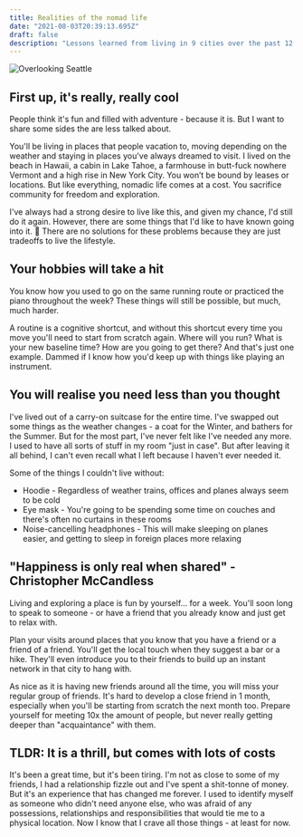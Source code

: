 ```yaml
---
title: Realities of the nomad life
date: "2021-08-03T20:39:13.695Z"
draft: false
description: "Lessons learned from living in 9 cities over the past 12 months"
---
```

![Overlooking Seattle](https://images.unsplash.com/photo-1524681900586-cc3f422de659?ixid=MnwxMjA3fDB8MHxwaG90by1wYWdlfHx8fGVufDB8fHx8&ixlib=rb-1.2.1&auto=format&fit=crop&w=1950&q=80)

## First up, it's really, really cool
People think it's fun and filled with adventure - because it is. But I want to share some sides the are less talked about.

You'll be living in places that people vacation to, moving depending on the weather and staying in places you've always dreamed to visit. I lived on the beach in Hawaii, a cabin in Lake Tahoe, a farmhouse in butt-fuck nowhere Vermont and a high rise in New York City. You won’t be bound by leases or locations. But like everything, nomadic life comes at a cost. You sacrifice community for freedom and exploration.

I've always had a strong desire to live like this, and given my chance, I'd still do it again. However, there are some things that I'd like to have known going into it. 😬 There are no solutions for these problems because they are just tradeoffs to live the lifestyle.

## Your hobbies will take a hit
You know how you used to go on the same running route or practiced the piano throughout the week? These things will still be possible, but much, much harder.

A routine is a cognitive shortcut, and without this shortcut every time you move you'll need to start from scratch again. Where will you run? What is your new baseline time? How are you going to get there? And that's just one example. Dammed if I know how you'd keep up with things like playing an instrument.

## You will realise you need less than you thought
I've lived out of a carry-on suitcase for the entire time. I've swapped out some things as the weather changes - a coat for the Winter, and bathers for the Summer. But for the most part, I've never felt like I've needed any more. I used to have all sorts of stuff in my room "just in case". But after leaving it all behind, I can't even recall what I left because I haven't ever needed it.

Some of the things I couldn't live without:
* Hoodie - Regardless of weather trains, offices and planes always seem to be cold
* Eye mask - You're going to be spending some time on couches and there's often no curtains in these rooms
* Noise-cancelling headphones - This will make sleeping on planes easier, and getting to sleep in foreign places more relaxing

## "Happiness is only real when shared" - Christopher McCandless
Living and exploring a place is fun by yourself... for a week. You'll soon long to speak to someone - or have a friend that you already know and just get to relax with.

Plan your visits around places that you know that you have a friend or a friend of a friend. You'll get the local touch when they suggest a bar or a hike. They'll even introduce you to their friends to build up an instant network in that city to hang with.

As nice as it is having new friends around all the time, you will miss your regular group of friends. It's hard to develop a close friend in 1 month, especially when you'll be starting from scratch the next month too. Prepare yourself for meeting 10x the amount of people, but never really getting deeper than "acquaintance" with them.

## TLDR: It is a thrill, but comes with lots of costs
It's been a great time, but it's been tiring. I'm not as close to some of my friends, I had a relationship fizzle out and I've spent a shit-tonne of money. But it's an experience that has changed me forever. I used to identify myself as someone who didn't need anyone else, who was afraid of any possessions, relationships and responsibilities that would tie me to a physical location. Now I know that I crave all those things - at least for now.